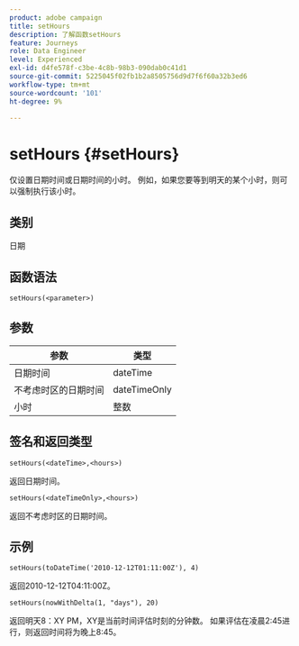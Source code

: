 ```yaml
---
product: adobe campaign
title: setHours
description: 了解函数setHours
feature: Journeys
role: Data Engineer
level: Experienced
exl-id: d4fe578f-c3be-4c8b-98b3-090dab0c41d1
source-git-commit: 5225045f02fb1b2a8505756d9d7f6f60a32b3ed6
workflow-type: tm+mt
source-wordcount: '101'
ht-degree: 9%

---
```


# setHours {#setHours}

仅设置日期时间或日期时间的小时。 例如，如果您要等到明天的某个小时，则可以强制执行该小时。

## 类别

日期

## 函数语法

`setHours(<parameter>)`

## 参数

| 参数 | 类型 |
|--- |--- |
| 日期时间 | dateTime |
| 不考虑时区的日期时间 | dateTimeOnly |
| 小时 | 整数 |

## 签名和返回类型

`setHours(<dateTime>,<hours>)`

返回日期时间。

`setHours(<dateTimeOnly>,<hours>)`

返回不考虑时区的日期时间。

## 示例

`setHours(toDateTime('2010-12-12T01:11:00Z'), 4)`

返回2010-12-12T04:11:00Z。

`setHours(nowWithDelta(1, "days"), 20)`

返回明天8：XY PM，XY是当前时间评估时刻的分钟数。 如果评估在凌晨2:45进行，则返回时间将为晚上8:45。
